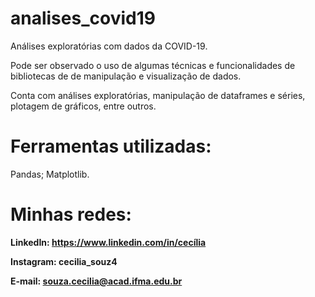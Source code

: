 # analises_covid19

Análises exploratórias com dados da COVID-19.

Pode ser observado o uso de algumas técnicas e funcionalidades de bibliotecas de de manipulação e visualização de dados.

Conta com análises exploratórias, manipulação de dataframes e séries, plotagem de gráficos, entre outros. 

# Ferramentas utilizadas:

Pandas;
Matplotlib.

# Minhas redes:

**LinkedIn: https://www.linkedin.com/in/cecília**

**Instagram: cecilia_souz4**

**E-mail: souza.cecilia@acad.ifma.edu.br**
